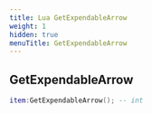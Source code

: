 ```yaml
---
title: Lua GetExpendableArrow
weight: 1
hidden: true
menuTitle: GetExpendableArrow
---
```

## GetExpendableArrow
```lua
item:GetExpendableArrow(); -- int
```